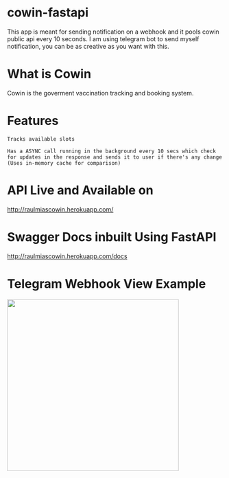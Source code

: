 # cowin-fastapi

This app is meant for sending notification on a webhook and it pools cowin public api every 10 seconds.
I am using telegram bot to send myself notification, you can be as creative as you want with this.


# What is Cowin
Cowin is the goverment vaccination tracking and booking system.

# Features
`Tracks available slots`

`Has a ASYNC call running in the background every 10 secs which check for updates in the response and sends it to user if there's any change (Uses in-memory cache for comparison)`

# API Live and Available on 
http://raulmiascowin.herokuapp.com/

# Swagger Docs inbuilt Using FastAPI
http://raulmiascowin.herokuapp.com/docs

# Telegram Webhook View Example
<img src="https://user-images.githubusercontent.com/58909377/123650172-f59e4500-d847-11eb-89d2-36825621e648.jpg" width="400">
<!-- ![Screenshot_2021-06-23-18-44-00-89](https://user-images.githubusercontent.com/58909377/123650172-f59e4500-d847-11eb-89d2-36825621e648.jpg ) -->
